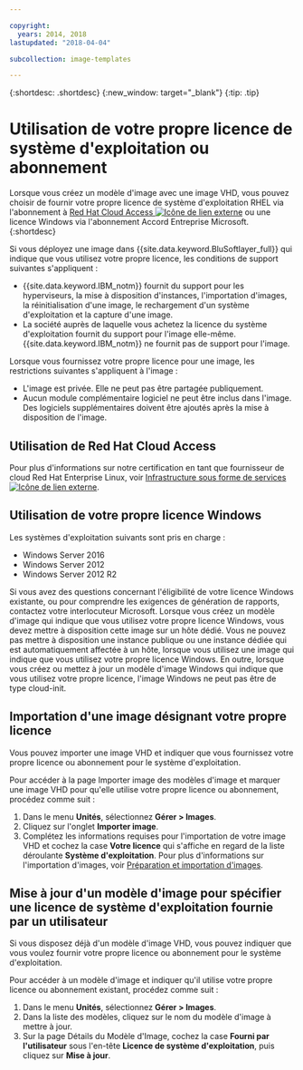 ```yaml
---

copyright:
  years: 2014, 2018
lastupdated: "2018-04-04"

subcollection: image-templates

---
```


{:shortdesc: .shortdesc}
{:new_window: target="_blank"}
{:tip: .tip}


# Utilisation de votre propre licence de système d'exploitation ou abonnement

Lorsque vous créez un modèle d'image avec une image VHD, vous pouvez choisir de fournir votre propre licence de système d'exploitation RHEL via l'abonnement à [Red Hat Cloud Access ![Icône de lien externe](../../icons/launch-glyph.svg "Icône de lien externe")](https://www.redhat.com/en/technologies/cloud-computing/cloud-access) ou une licence Windows via l'abonnement Accord Entreprise Microsoft.
{:shortdesc}

Si vous déployez une image dans {{site.data.keyword.BluSoftlayer_full}} qui indique que vous utilisez votre propre licence, les conditions de support suivantes s'appliquent :
* {{site.data.keyword.IBM_notm}} fournit du support pour les hyperviseurs, la mise à disposition d'instances, l'importation d'images, la réinitialisation d'une image, le rechargement d'un système d'exploitation et la capture d'une image.
* La société auprès de laquelle vous achetez la licence du système d'exploitation fournit du support pour l'image elle-même. {{site.data.keyword.IBM_notm}} ne fournit pas de support pour l'image.

Lorsque vous fournissez votre propre licence pour une image, les restrictions suivantes s'appliquent à l'image :
* L'image est privée. Elle ne peut pas être partagée publiquement.
* Aucun module complémentaire logiciel ne peut être inclus dans l'image. Des logiciels supplémentaires doivent être ajoutés après la mise à disposition de l'image.

## Utilisation de Red Hat Cloud Access
Pour plus d'informations sur notre certification en tant que fournisseur de cloud Red Hat Enterprise Linux, voir [Infrastructure sous forme de services ![Icône de lien externe](../../icons/launch-glyph.svg "Icône de lien externe")](https://access.redhat.com/ecosystem/cloud-provider/2262101).

## Utilisation de votre propre licence Windows
Les systèmes d'exploitation suivants sont pris en charge :
* Windows Server 2016
* Windows Server 2012
* Windows Server 2012 R2

Si vous avez des questions concernant l'éligibilité de votre licence Windows existante, ou pour comprendre les exigences de génération de rapports, contactez votre interlocuteur Microsoft. Lorsque vous créez un modèle d'image qui indique que vous utilisez votre propre licence Windows, vous devez mettre à disposition cette image sur un hôte dédié. Vous ne pouvez pas mettre à disposition une instance publique ou une instance dédiée qui est automatiquement affectée à un hôte, lorsque vous utilisez une image qui indique que vous utilisez votre propre licence Windows. En outre, lorsque vous créez ou mettez à jour un modèle d'image Windows qui indique que vous utilisez votre propre licence, l'image Windows ne peut pas être de type cloud-init.

## Importation d'une image désignant votre propre licence

Vous pouvez importer une image VHD et indiquer que vous fournissez votre propre licence ou abonnement pour le système d'exploitation.

Pour accéder à la page Importer image des modèles d'image et marquer une image VHD pour qu'elle utilise votre propre licence ou abonnement, procédez comme suit :
1. Dans le menu **Unités**, sélectionnez **Gérer > Images**.
2. Cliquez sur l'onglet **Importer image**.
3. Complétez les informations requises pour l'importation de votre image VHD et cochez la case **Votre licence** qui s'affiche en regard de la liste déroulante **Système d'exploitation**. Pour plus d'informations sur l'importation d'images, voir [Préparation et importation d'images](/docs/infrastructure/image-templates?topic=image-templates-preparing-and-importing-images).

## Mise à jour d'un modèle d'image pour spécifier une licence de système d'exploitation fournie par un utilisateur

Si vous disposez déjà d'un modèle d'image VHD, vous pouvez indiquer que vous voulez fournir votre propre licence ou abonnement pour le système d'exploitation.

Pour accéder à un modèle d'image et indiquer qu'il utilise votre propre licence ou abonnement existant, procédez comme suit :
1. Dans le menu **Unités**, sélectionnez **Gérer > Images**.
2. Dans la liste des modèles, cliquez sur le nom du modèle d'image à mettre à jour.
3. Sur la page Détails du Modèle d'Image, cochez la case **Fourni par l'utilisateur** sous l'en-tête **Licence de système d'exploitation**, puis cliquez sur **Mise à jour**.
